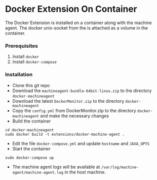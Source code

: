 # Docker Extension On Container
The Docker Extension is installed on a container along with the machine agent. The docker unix-socket from the is attached as a volume in the container.

### Prerequisites
1. Install `docker`
2. Install `docker-compose`

### Installation

* Clone this git repo
* Download the `machineagent-bundle-64bit-linux.zip` to the directory `docker-machineagent`
* Download the latest `DockerMonitor.zip` to the directory `docker-machineagent`
* Copy the `config.yml` from DockerMonitor.zip to the directory `docker-machineagent` and make the necessary changes
* Build the container
```
cd docker-machineagent
sudo docker build -t extensions/docker-machine-agent .
```
* Edit the file `docker-compose.yml` and update `hostname` and `JAVA_OPTS`
* Start the container 
 ```
 sudo docker-compose up
 ```
* The machine agent logs will be available at `/var/log/machine-agent/machine-agent.log` in the host machine.



